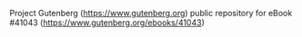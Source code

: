 Project Gutenberg (https://www.gutenberg.org) public repository for eBook #41043 (https://www.gutenberg.org/ebooks/41043)
